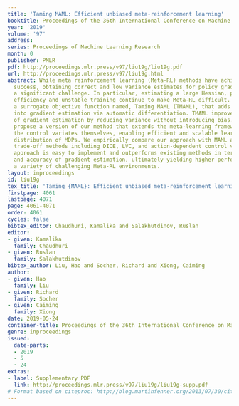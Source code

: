 ```yaml
---
title: 'Taming MAML: Efficient unbiased meta-reinforcement learning'
booktitle: Proceedings of the 36th International Conference on Machine Learning
year: '2019'
volume: '97'
address: 
series: Proceedings of Machine Learning Research
month: 0
publisher: PMLR
pdf: http://proceedings.mlr.press/v97/liu19g/liu19g.pdf
url: http://proceedings.mlr.press/v97/liu19g.html
abstract: While meta reinforcement learning (Meta-RL) methods have achieved remarkable
  success, obtaining correct and low variance estimates for policy gradients remains
  a significant challenge. In particular, estimating a large Hessian, poor sample
  efficiency and unstable training continue to make Meta-RL difficult. We propose
  a surrogate objective function named, Taming MAML (TMAML), that adds control variates
  into gradient estimation via automatic differentiation. TMAML improves the quality
  of gradient estimation by reducing variance without introducing bias. We further
  propose a version of our method that extends the meta-learning framework to learning
  the control variates themselves, enabling efficient and scalable learning from a
  distribution of MDPs. We empirically compare our approach with MAML and other variance-bias
  trade-off methods including DICE, LVC, and action-dependent control variates. Our
  approach is easy to implement and outperforms existing methods in terms of the variance
  and accuracy of gradient estimation, ultimately yielding higher performance across
  a variety of challenging Meta-RL environments.
layout: inproceedings
id: liu19g
tex_title: 'Taming {MAML}: Efficient unbiased meta-reinforcement learning'
firstpage: 4061
lastpage: 4071
page: 4061-4071
order: 4061
cycles: false
bibtex_editor: Chaudhuri, Kamalika and Salakhutdinov, Ruslan
editor:
- given: Kamalika
  family: Chaudhuri
- given: Ruslan
  family: Salakhutdinov
bibtex_author: Liu, Hao and Socher, Richard and Xiong, Caiming
author:
- given: Hao
  family: Liu
- given: Richard
  family: Socher
- given: Caiming
  family: Xiong
date: 2019-05-24
container-title: Proceedings of the 36th International Conference on Machine Learning
genre: inproceedings
issued:
  date-parts:
  - 2019
  - 5
  - 24
extras:
- label: Supplementary PDF
  link: http://proceedings.mlr.press/v97/liu19g/liu19g-supp.pdf
# Format based on citeproc: http://blog.martinfenner.org/2013/07/30/citeproc-yaml-for-bibliographies/
---
```

